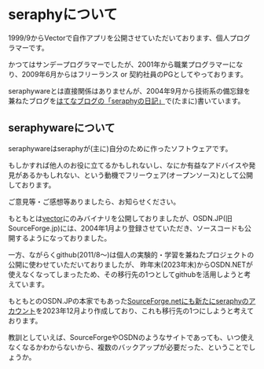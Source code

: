 # seraphyについて

1999/9からVectorで自作アプリを公開させていただいております、個人プログラマーです。

かつてはサンデープログラマーでしたが、2001年から職業プログラマーになり、2009年6月からはフリーランス or 契約社員のPGとしてやっております。

seraphywareとは直接関係はありませんが、2004年9月から技術系の備忘録を兼ねたブログを[はてなブログの「seraphyの日記」](https://seraphy.hatenablog.com/)で(たまに)書いています。

## seraphywareについて

seraphywareはseraphyが(主に)自分のために作ったソフトウェアです。

もしかすれば他人のお役に立てるかもしれないし、なにか有益なアドバイスや発見があるかもしれない、という動機でフリーウェア(オープンソース)として公開しております。

ご意見等・ご感想等ありましたら、お知らせください。

もともとは[vector](https://hp.vector.co.jp/authors/VA017626/)にのみバイナリを公開しておりましたが、OSDN.JP(旧SourceForge.jp)には、2004年1月より登録させていただき、ソースコードも公開するようになっておりました。

一方、ながらくgithub(2011/8～)は個人の実験的・学習を兼ねたプロジェクトの公開に使わせていただいておりましたが、
昨年末(2023年末)からOSDN.NETが使えなくなってしまったため、その移行先の1つとしてgithubを活用しようと考えています。

もともとのOSDN.JPの本家でもあった[SourceForge.netにも新たにseraphyのアカウント](https://sourceforge.net/u/seraphy/profile/)を2023年12月より作成しており、これも移行先の1つにしようと考えております。

教訓としていえば、SourceForgeやOSDNのようなサイトであっても、いつ使えなくなるかわからないから、複数のバックアップが必要だった、ということでしょうか。


<!--
**seraphy/seraphy** is a ✨ _special_ ✨ repository because its `README.md` (this file) appears on your GitHub profile.

Here are some ideas to get you started:

- 🔭 I’m currently working on ...
- 🌱 I’m currently learning ...
- 👯 I’m looking to collaborate on ...
- 🤔 I’m looking for help with ...
- 💬 Ask me about ...
- 📫 How to reach me: ...
- 😄 Pronouns: ...
- ⚡ Fun fact: ...
-->
